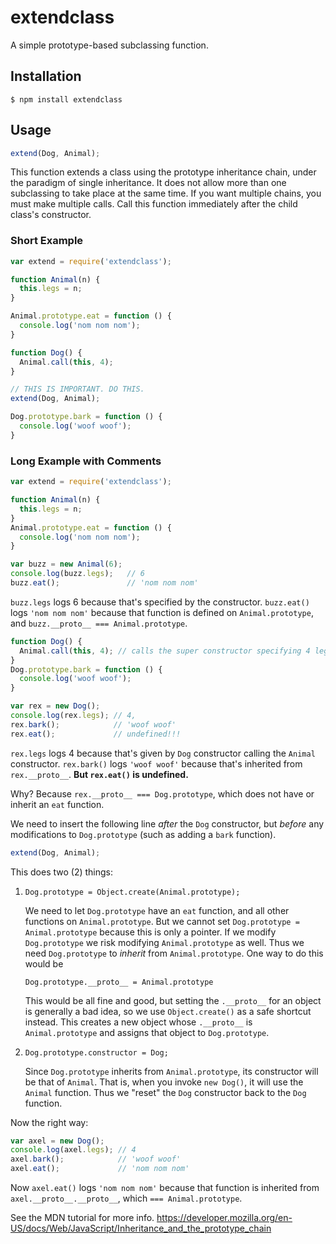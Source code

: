 # extendclass

A simple prototype-based subclassing function.

## Installation

    $ npm install extendclass

## Usage

```js
extend(Dog, Animal);
```

This function extends a class using the prototype inheritance chain, under the
paradigm of single inheritance. It does not allow more than one subclassing to
take place at the same time. If you want multiple chains, you must make multiple
calls. Call this function immediately after the child class's constructor.

### Short Example

```js
var extend = require('extendclass');

function Animal(n) {
  this.legs = n;
}

Animal.prototype.eat = function () {
  console.log('nom nom nom');
}

function Dog() {
  Animal.call(this, 4);
}

// THIS IS IMPORTANT. DO THIS.
extend(Dog, Animal);

Dog.prototype.bark = function () {
  console.log('woof woof');
}
```

### Long Example with Comments

```js
var extend = require('extendclass');

function Animal(n) {
  this.legs = n;
}
Animal.prototype.eat = function () {
  console.log('nom nom nom');
}

var buzz = new Animal(6);
console.log(buzz.legs);   // 6
buzz.eat();               // 'nom nom nom'
```


`buzz.legs` logs 6 because that's specified by the constructor. `buzz.eat()` logs
`'nom nom nom'` because that function is defined on `Animal.prototype`, and
`buzz.__proto__ === Animal.prototype`.

```js
function Dog() {
  Animal.call(this, 4); // calls the super constructor specifying 4 legs
}
Dog.prototype.bark = function () {
  console.log('woof woof');
}

var rex = new Dog();
console.log(rex.legs); // 4,
rex.bark();            // 'woof woof'
rex.eat();             // undefined!!!
```

`rex.legs` logs 4 because that's given by `Dog` constructor calling the `Animal`
constructor. `rex.bark()` logs `'woof woof'` because that's inherited from
`rex.__proto__`. **But `rex.eat()` is undefined.**

Why? Because `rex.__proto__ === Dog.prototype`, which does not have or inherit an `eat` function.

We need to insert the following line *after* the `Dog` constructor, but *before* any
modifications to `Dog.prototype` (such as adding a `bark` function).

```js
extend(Dog, Animal);
```

This does two (2) things:

1.  `Dog.prototype = Object.create(Animal.prototype);`

    We need to let `Dog.prototype` have an `eat` function, and all other functions on
    `Animal.prototype`. But we cannot set `Dog.prototype = Animal.prototype` because
    this is only a pointer. If we modify `Dog.prototype` we risk modifying
    `Animal.prototype` as well. Thus we need `Dog.prototype` to *inherit* from
    `Animal.prototype`. One way to do this would be

    `Dog.prototype.__proto__ = Animal.prototype`

    This would be all fine and good, but setting the `.__proto__` for an object is generally
    a bad idea, so we use `Object.create()`
    as a safe shortcut instead. This creates a new object whose `.__proto__` is
    `Animal.prototype` and assigns that object to `Dog.prototype`.

2.  `Dog.prototype.constructor = Dog;`

    Since `Dog.prototype` inherits from `Animal.prototype`, its constructor will be that
    of `Animal`. That is, when you invoke `new Dog()`, it will use the `Animal` function.
    Thus we "reset" the `Dog` constructor back to the `Dog` function.

Now the right way:

```js
var axel = new Dog();
console.log(axel.legs); // 4
axel.bark();            // 'woof woof'
axel.eat();             // 'nom nom nom'
```

Now `axel.eat()` logs `'nom nom nom'` because that function is inherited from
`axel.__proto__.__proto__`, which `=== Animal.prototype`.

See the MDN tutorial for more info.
<https://developer.mozilla.org/en-US/docs/Web/JavaScript/Inheritance_and_the_prototype_chain>
